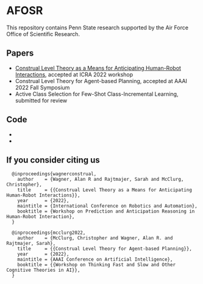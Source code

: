 # AFOSR
This repository contains Penn State research supported by the Air Force Office of Scientific Research.

## Papers
+ [Construal Level Theory as a Means for Anticipating Human-Robot Interactions](https://www.iri.upc.edu/workshops/pred-ant-hri/files/papers/PAR-HRI22_paper_6827_pp.pdf), accepted at ICRA 2022 workshop
+ Construal Level Theory for Agent-based Planning, accepted at AAAI 2022 Fall Symposium 
+ Active Class Selection for Few-Shot Class-Incremental Learning, submitted for review

## Code
+ 
+ 

## If you consider citing us
```
  @inproceedings{wagnerconstrual,
    author    = {Wagner, Alan R and Rajtmajer, Sarah and McClurg, Christopher},
    title     = {{Construal Level Theory as a Means for Anticipating Human-Robot Interactions}},
    year      = {2022},
    maintitle = {International Conference on Robotics and Automation},
    booktitle = {Workshop on Prediction and Anticipation Reasoning in Human-Robot Interaction},
  }
```

```
  @inproceedings{mcclurg2022,
    author    = {McClurg, Christopher and Wagner, Alan R. and Rajtmajer, Sarah},
    title     = {{Construal Level Theory for Agent-based Planning}},
    year      = {2022},
    maintitle = {AAAI Conference on Artificial Intelligence},
    booktitle = {{Workshop on Thinking Fast and Slow and Other Cognitive Theories in AI}},
  }
```
